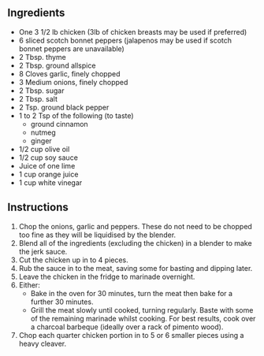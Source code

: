 ## Ingredients
* One 3 1/2 lb chicken (3lb of chicken breasts may be used if preferred)
* 6 sliced scotch bonnet peppers (jalapenos may be used if scotch bonnet peppers are unavailable)
* 2 Tbsp. thyme
* 2 Tbsp. ground allspice
* 8 Cloves garlic, finely chopped
* 3 Medium onions, finely chopped
* 2 Tbsp. sugar
* 2 Tbsp. salt
* 2 Tsp. ground black pepper
* 1 to 2 Tsp of the following (to taste)
    * ground cinnamon
    * nutmeg
    * ginger
* 1/2 cup olive oil
* 1/2 cup soy sauce
* Juice of one lime
* 1 cup orange juice
* 1 cup white vinegar

## Instructions
1. Chop the onions, garlic and peppers. These do not need to be chopped too fine as they will be liquidised by the blender.
1. Blend all of the ingredients (excluding the chicken) in a blender to make the jerk sauce.
1. Cut the chicken up in to 4 pieces.
1. Rub the sauce in to the meat, saving some for basting and dipping later.
1. Leave the chicken in the fridge to marinade overnight.
1. Either:
    * Bake in the oven for 30 minutes, turn the meat then bake for a further 30 minutes.
    * Grill the meat slowly until cooked, turning regularly. Baste with some of the remaining marinade whilst cooking. For best results, cook over a charcoal barbeque (ideally over a rack of pimento wood).
1. Chop each quarter chicken portion in to 5 or 6 smaller pieces using a heavy cleaver.
